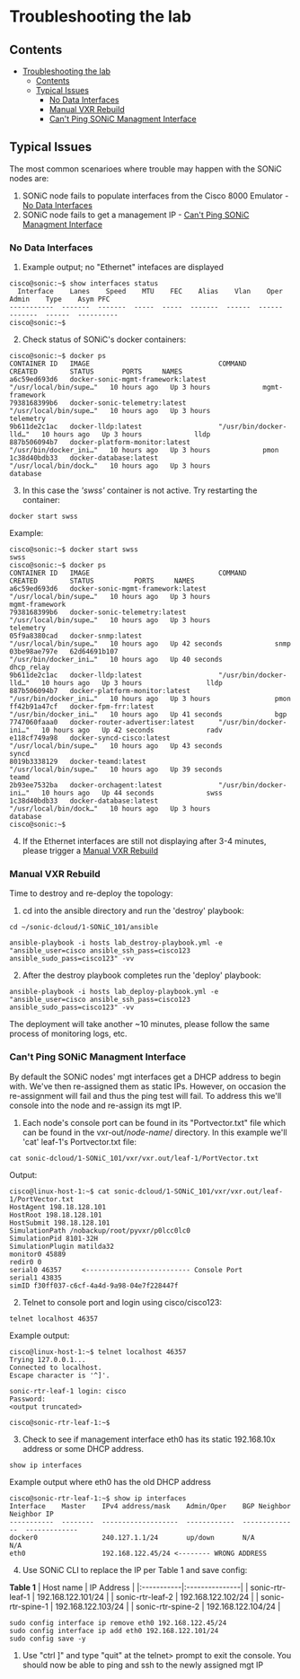 # Troubleshooting the lab

## Contents
- [Troubleshooting the lab](#troubleshooting-the-lab)
  - [Contents](#contents)
  - [Typical Issues](#typical-issues)
    - [No Data Interfaces](#no-data-interfaces)
    - [Manual VXR Rebuild](#manual-vxr-rebuild)
    - [Can't Ping SONiC Managment Interface](#cant-ping-sonic-managment-interface)
  
## Typical Issues
The most common scenarioes where trouble may happen with the SONiC nodes are:

1. SONiC node fails to populate interfaces from the Cisco 8000 Emulator - [No Data Interfaces](#no-data-interfaces)
2. SONiC node fails to get a management IP - [Can't Ping SONiC Managment Interface](#cant-ping-sonic-managment-interface)

### No Data Interfaces

1. Example output; no "Ethernet" intefaces are displayed
```
cisco@sonic:~$ show interfaces status
  Interface    Lanes    Speed    MTU    FEC    Alias    Vlan    Oper    Admin    Type    Asym PFC
-----------  -------  -------  -----  -----  -------  ------  ------  -------  ------  ----------
cisco@sonic:~$ 
```

2. Check status of SONiC's docker containers:
```
cisco@sonic:~$ docker ps
CONTAINER ID   IMAGE                                COMMAND                  CREATED        STATUS       PORTS     NAMES
a6c59ed693d6   docker-sonic-mgmt-framework:latest   "/usr/local/bin/supe…"   10 hours ago   Up 3 hours             mgmt-framework
7938168399b6   docker-sonic-telemetry:latest        "/usr/local/bin/supe…"   10 hours ago   Up 3 hours             telemetry
9b611de2c1ac   docker-lldp:latest                   "/usr/bin/docker-lld…"   10 hours ago   Up 3 hours             lldp
887b506094b7   docker-platform-monitor:latest       "/usr/bin/docker_ini…"   10 hours ago   Up 3 hours             pmon
1c38d40bdb33   docker-database:latest               "/usr/local/bin/dock…"   10 hours ago   Up 3 hours             database
```

3. In this case the *'swss'* container is not active. Try restarting the container:
```
docker start swss
```
Example:
```
cisco@sonic:~$ docker start swss
swss
cisco@sonic:~$ docker ps
CONTAINER ID   IMAGE                                COMMAND                  CREATED        STATUS          PORTS     NAMES
a6c59ed693d6   docker-sonic-mgmt-framework:latest   "/usr/local/bin/supe…"   10 hours ago   Up 3 hours                mgmt-framework
7938168399b6   docker-sonic-telemetry:latest        "/usr/local/bin/supe…"   10 hours ago   Up 3 hours                telemetry
05f9a8380cad   docker-snmp:latest                   "/usr/local/bin/supe…"   10 hours ago   Up 42 seconds             snmp
03be98ae797e   62d64691b107                         "/usr/bin/docker_ini…"   10 hours ago   Up 40 seconds             dhcp_relay
9b611de2c1ac   docker-lldp:latest                   "/usr/bin/docker-lld…"   10 hours ago   Up 3 hours                lldp
887b506094b7   docker-platform-monitor:latest       "/usr/bin/docker_ini…"   10 hours ago   Up 3 hours                pmon
ff42b91a47cf   docker-fpm-frr:latest                "/usr/bin/docker_ini…"   10 hours ago   Up 41 seconds             bgp
7747060faaa0   docker-router-advertiser:latest      "/usr/bin/docker-ini…"   10 hours ago   Up 42 seconds             radv
e118cf749a98   docker-syncd-cisco:latest            "/usr/local/bin/supe…"   10 hours ago   Up 43 seconds             syncd
8019b3338129   docker-teamd:latest                  "/usr/local/bin/supe…"   10 hours ago   Up 39 seconds             teamd
2b93ee7532ba   docker-orchagent:latest              "/usr/bin/docker-ini…"   10 hours ago   Up 44 seconds             swss
1c38d40bdb33   docker-database:latest               "/usr/local/bin/dock…"   10 hours ago   Up 3 hours                database
cisco@sonic:~$ 
```

4. If the Ethernet interfaces are still not displaying after 3-4 minutes, please trigger a [Manual VXR Rebuild](#manual-vxr-rebuild)

### Manual VXR Rebuild
Time to destroy and re-deploy the topology:

1. cd into the ansible directory and run the 'destroy' playbook:
```
cd ~/sonic-dcloud/1-SONiC_101/ansible

ansible-playbook -i hosts lab_destroy-playbook.yml -e "ansible_user=cisco ansible_ssh_pass=cisco123 ansible_sudo_pass=cisco123" -vv
```
2. After the destroy playbook completes run the 'deploy' playbook:
```
ansible-playbook -i hosts lab_deploy-playbook.yml -e "ansible_user=cisco ansible_ssh_pass=cisco123 ansible_sudo_pass=cisco123" -vv
```
The deployment will take another ~10 minutes, please follow the same process of monitoring logs, etc.


### Can't Ping SONiC Managment Interface 
By default the SONiC nodes' mgt interfaces get a DHCP address to begin with. We've then re-assigned them as static IPs. However, on occasion the re-assignment will fail and thus the ping test will fail. To address this we'll console into the node and re-assign its mgt IP.

1. Each node's console port can be found in its "Portvector.txt" file which can be found in the vxr-out/*node-name*/ directory. In this example we'll 'cat' leaf-1's Portvector.txt file:
```
cat sonic-dcloud/1-SONiC_101/vxr/vxr.out/leaf-1/PortVector.txt 
```
Output:
```
cisco@linux-host-1:~$ cat sonic-dcloud/1-SONiC_101/vxr/vxr.out/leaf-1/PortVector.txt 
HostAgent 198.18.128.101
HostRoot 198.18.128.101
HostSubmit 198.18.128.101
SimulationPath /nobackup/root/pyvxr/p0lcc0lc0
SimulationPid 8101-32H
SimulationPlugin matilda32
monitor0 45889
redir0 0
serial0 46357     <-------------------------- Console Port
serial1 43835
simID f30ff037-c6cf-4a4d-9a98-04e7f228447f
```

2. Telnet to console port and login using cisco/cisco123:
```
telnet localhost 46357
```
Example output:
```
cisco@linux-host-1:~$ telnet localhost 46357
Trying 127.0.0.1...
Connected to localhost.
Escape character is '^]'.

sonic-rtr-leaf-1 login: cisco
Password: 
<output truncated>

cisco@sonic-rtr-leaf-1:~$ 
```

3. Check to see if management interface eth0 has its static 192.168.10x address or some DHCP address.
```
show ip interfaces
```
Example output where eth0 has the old DHCP address
```
cisco@sonic-rtr-leaf-1:~$ show ip interfaces
Interface    Master    IPv4 address/mask    Admin/Oper    BGP Neighbor    Neighbor IP
-----------  --------  -------------------  ------------  --------------  -------------
docker0                240.127.1.1/24       up/down       N/A             N/A
eth0                   192.168.122.45/24 <-------- WRONG ADDRESS    
```

4. Use SONiC CLI to replace the IP per Table 1 and save config:

**Table 1**
| Host name  | IP Address     | 
|:-----------|:---------------|
| sonic-rtr-leaf-1     | 192.168.122.101/24  | 
| sonic-rtr-leaf-2     | 192.168.122.102/24  | 
| sonic-rtr-spine-1    | 192.168.122.103/24  |
| sonic-rtr-spine-2    | 192.168.122.104/24  | 

```
sudo config interface ip remove eth0 192.168.122.45/24
sudo config interface ip add eth0 192.168.122.101/24
sudo config save -y
```

1. Use "ctrl ]" and type "quit" at the telnet> prompt to exit the console. You should now be able to ping and ssh to the newly assigned mgt IP
